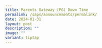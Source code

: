 ```yaml
---
title: Parents Gateway (PG) Down Time
permalink: /saps/announcements/permalink/
date: 2024-01-31
layout: post
description: ""
image: ""
variant: tiptap
---
```

